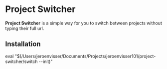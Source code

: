 # Project Switcher
**Project Switcher** is a simple way for you to switch between projects without typing their full url.

## Installation
eval "$(/Users/jeroenvisser/Documents/Projects/jeroenvisser101/project-switcher/switch --init)"
